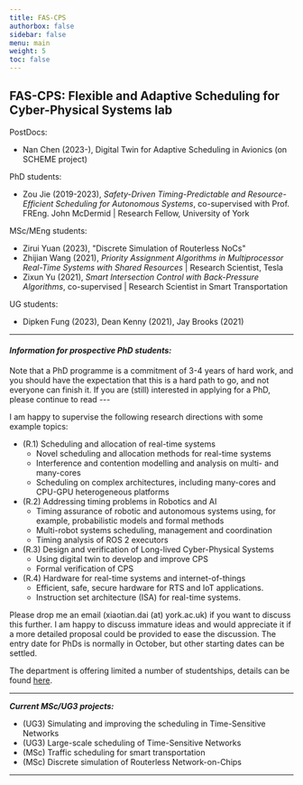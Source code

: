 ```yaml
---
title: FAS-CPS
authorbox: false
sidebar: false
menu: main
weight: 5
toc: false
---
```



## FAS-CPS: Flexible and Adaptive Scheduling for Cyber-Physical Systems lab

PostDocs:
- Nan Chen (2023-), Digital Twin for Adaptive Scheduling in Avionics (on SCHEME project)

PhD students:
- Zou Jie (2019-2023), *Safety-Driven Timing-Predictable and Resource-Efficient Scheduling for Autonomous Systems*, co-supervised with Prof. FREng. John McDermid | Research Fellow, University of York 

MSc/MEng students:
- Zirui Yuan (2023), "Discrete Simulation of Routerless NoCs"
- Zhijian Wang (2021), *Priority Assignment Algorithms in Multiprocessor Real-Time Systems with Shared Resources* | Research Scientist, Tesla
- Zixun Yu (2021), *Smart Intersection Control with Back-Pressure Algorithms*, co-supervised | Research Scientist in Smart Transportation

UG students:
- Dipken Fung (2023), Dean Kenny (2021), Jay Brooks (2021)

---

#### *Information for prospective PhD students:*

Note that a PhD programme is a commitment of 3-4 years of hard work, and you should have the expectation that this is a hard path to go, and not everyone can finish it. If you are (still) interested in applying for a PhD, please continue to read ---

I am happy to supervise the following research directions with some example topics:

- (R.1) Scheduling and allocation of real-time systems
    - Novel scheduling and allocation methods for real-time systems
    - Interference and contention modelling and analysis on multi- and many-cores
    - Scheduling on complex architectures, including many-cores and CPU-GPU heterogeneous platforms
- (R.2) Addressing timing problems in Robotics and AI
    - Timing assurance of robotic and autonomous systems using, for example, probabilistic models and formal methods
    - Multi-robot systems scheduling, management and coordination
    - Timing analysis of ROS 2 executors
- (R.3) Design and verification of Long-lived Cyber-Physical Systems
    - Using digital twin to develop and improve CPS
    - Formal verification of CPS
- (R.4) Hardware for real-time systems and internet-of-things
    - Efficient, safe, secure hardware for RTS and IoT applications.
    - Instruction set architecture (ISA) for real-time systems.

Please drop me an email (xiaotian.dai (at) york.ac.uk) if you want to discuss this further. I am happy to discuss immature ideas and would appreciate it if a more detailed proposal could be provided to ease the discussion. The entry date for PhDs is normally in October, but other starting dates can be settled.

The department is offering limited a number of studentships, details can be found [here](https://www.cs.york.ac.uk/postgraduate/research-degrees/sets-doctoral-centre/).

---

***Current MSc/UG3 projects:***

- (UG3) Simulating and improving the scheduling in Time-Sensitive Networks
- (UG3) Large-scale scheduling of Time-Sensitive Networks
- (MSc) Traffic scheduling for smart transportation
- (MSc) Discrete simulation of Routerless Network-on-Chips

---


